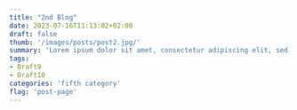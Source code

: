 ```yaml
---
title: "2nd Blog"
date: 2023-07-16T11:13:02+02:00
draft: false
thumb: '/images/posts/post2.jpg/'
summary: 'Lorem ipsum dolor sit amet, consectetur adipiscing elit, sed do eiusmod tempor incididunt ut labore et dolore magna aliqua. At tellus at urna condimentum mattis pellentesque id nibh tortor. Sodales neque sodales ut etiam sit amet nisl purus in.'
tags:
- Draft9 
- Draft10
categories: 'fifth category'
flag: 'post-page'
---
```


